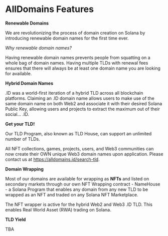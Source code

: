 # AllDomains Features

**Renewable Domains**

We are revolutionizing the process of domain creation on Solana by introducing renewable domain names for the first time ever.

_Why renewable domain names?_

Having renewable domain names prevents people from squatting on a whole bag of domain names. Having multiple TLDs with renewal fees ensures that there will always be at least one domain name you are looking for available.



**Hybrid Domain Names**

.ID was a world-first iteration of a hybrid TLD across all blockchain platforms. Claiming an .ID domain name allows users to make use of the same domain name on both Web2 and associate it with their desired Solana Public Key, allowing users and projects to extract the maximum out of their social… .ID.



**Get your TLD!**

Our TLD Program, also known as TLD House, can support an unlimited number of TLDs.

All NFT collections, games, projects, users, and Web3 communities can now create their OWN unique Web3 domain names upon application. Please contact us at https://alldomains.id/search-tld.



**Domain Wrapping**

Most of our domains are available for wrapping as **NFTs** and listed on secondary markets through our own NFT Wrapping contract - NameHouse - a Solana Program that enables any domain from any new TLD to be wrapped as an NFT and traded on any Solana NFT Marketplace.

The NFT wrapper is active for the hybrid Web2 and Web3 .ID TLD. This enables Real World Asset (RWA) trading on Solana.



**TLD Yield**

TBA

